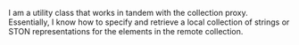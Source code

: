 I am a utility class that works in tandem with the collection proxy. Essentially, I know how to specify and retrieve a local collection of strings or STON representations  for the elements in the remote collection.